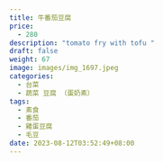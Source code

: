 ```yaml
---
title: 牛番茄豆腐
price:
  - 280
description: "tomato fry with tofu "
draft: false
weight: 67
image: images/img_1697.jpeg
categories:
  - 台菜
  - 蔬菜 豆腐 （蛋奶素）
tags:
  - 素食
  - 番茄
  - 雞蛋豆腐
  - 毛豆
date: 2023-08-12T03:52:49+08:00
---
```



